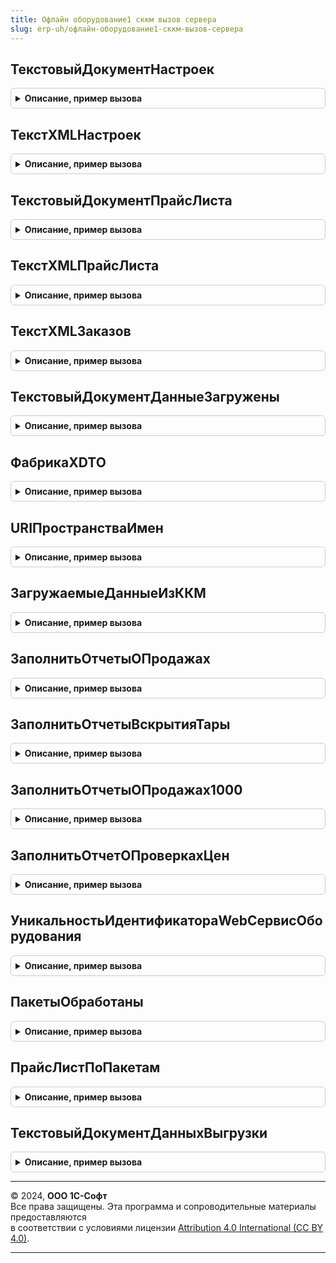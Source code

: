 ```yaml
---
title: Офлайн оборудование1 сккм вызов сервера
slug: erp-uh/офлайн-оборудование1-сккм-вызов-сервера
---
```



## ТекстовыйДокументНастроек
<details style="margin: 1em 0; padding: 0.5em; border: 1px solid #ccc; border-radius: 6px;">

<summary style="font-weight: bold; cursor: pointer;">Описание, пример вызова</summary>

```bsl

// Текстовый документ настроек.
//
// Параметры:
//  НастройкиККМ - Структура - Настройки ККМ
//  ВерсияФорматаОбмена - Строка - Версия формата обмена
//
// Возвращаемое значение:
//  ТекстовыйДокумент - Текстовый документ настроек
Функция ТекстовыйДокументНастроек(НастройкиККМ, ВерсияФорматаОбмена) Экспорт
```

Пример вызова
```bsl
Результат = ОфлайнОборудование1СККМВызовСервера.ТекстовыйДокументНастроек(НастройкиККМ, ВерсияФорматаОбмена) 
```
</details>

## ТекстXMLНастроек
<details style="margin: 1em 0; padding: 0.5em; border: 1px solid #ccc; border-radius: 6px;">

<summary style="font-weight: bold; cursor: pointer;">Описание, пример вызова</summary>

```bsl

// Текст XML Настроек.
//
// Параметры:
//  НастройкиККМ - Структура - Настройки ККМ
//  ВерсияФорматаОбмена - Строка - Версия формата обмена
//
// Возвращаемое значение:
//  Строка - Текст XMLНастроек
Функция ТекстXMLНастроек(НастройкиККМ, ВерсияФорматаОбмена) Экспорт
```

Пример вызова
```bsl
Результат = ОфлайнОборудование1СККМВызовСервера.ТекстXMLНастроек(НастройкиККМ, ВерсияФорматаОбмена) 
```
</details>

## ТекстовыйДокументПрайсЛиста
<details style="margin: 1em 0; padding: 0.5em; border: 1px solid #ccc; border-radius: 6px;">

<summary style="font-weight: bold; cursor: pointer;">Описание, пример вызова</summary>

```bsl

// Текстовый документ прайс листа.
//
// Параметры:
//  ПрайсЛист - Массив - Прайс лист.
//  ВерсияФорматаОбмена - Строка - Версия формата обмена
//
// Возвращаемое значение:
//  ТекстовыйДокумент - Текстовый документ прайс листа
Функция ТекстовыйДокументПрайсЛиста(ПрайсЛист, ВерсияФорматаОбмена) Экспорт
```

Пример вызова
```bsl
Результат = ОфлайнОборудование1СККМВызовСервера.ТекстовыйДокументПрайсЛиста(ПрайсЛист, ВерсияФорматаОбмена) 
```
</details>

## ТекстXMLПрайсЛиста
<details style="margin: 1em 0; padding: 0.5em; border: 1px solid #ccc; border-radius: 6px;">

<summary style="font-weight: bold; cursor: pointer;">Описание, пример вызова</summary>

```bsl

// Текст XMLПрайс листа.
//
// Параметры:
//  ПрайсЛист - Массив - Прайс лист
//  ВерсияФорматаОбмена - Строка - Версия формата обмена
//
// Возвращаемое значение:
//  Строка - Текст XMLПрайс листа
Функция ТекстXMLПрайсЛиста(ПрайсЛист, ВерсияФорматаОбмена) Экспорт
```

Пример вызова
```bsl
Результат = ОфлайнОборудование1СККМВызовСервера.ТекстXMLПрайсЛиста(ПрайсЛист, ВерсияФорматаОбмена) 
```
</details>

## ТекстXMLЗаказов
<details style="margin: 1em 0; padding: 0.5em; border: 1px solid #ccc; border-radius: 6px;">

<summary style="font-weight: bold; cursor: pointer;">Описание, пример вызова</summary>

```bsl

// Текст XMLЗаказов.
//
// Параметры:
//  Заказы - Массив из см. МенеджерОфлайнОборудования.ЗаписьЗаказа - Заказы
//  ВерсияФорматаОбмена - Строка - Версия формата обмена.
//
// Возвращаемое значение:
//  Строка, Булево - Текст XMLЗаказов
Функция ТекстXMLЗаказов(Заказы, ВерсияФорматаОбмена) Экспорт
```

Пример вызова
```bsl
Результат = ОфлайнОборудование1СККМВызовСервера.ТекстXMLЗаказов(Заказы, ВерсияФорматаОбмена) 
```
</details>

## ТекстовыйДокументДанныеЗагружены
<details style="margin: 1em 0; padding: 0.5em; border: 1px solid #ccc; border-radius: 6px;">

<summary style="font-weight: bold; cursor: pointer;">Описание, пример вызова</summary>

```bsl

// Текстовый документ данные загружены.
//
// Параметры:
//  ВерсияФорматаОбмена - Строка - Версия формата обмена.
//
// Возвращаемое значение:
//  ТекстовыйДокумент - Текстовый документ данные загружены
Функция ТекстовыйДокументДанныеЗагружены(ВерсияФорматаОбмена) Экспорт
```

Пример вызова
```bsl
Результат = ОфлайнОборудование1СККМВызовСервера.ТекстовыйДокументДанныеЗагружены(ВерсияФорматаОбмена) 
```
</details>

## ФабрикаXDTO
<details style="margin: 1em 0; padding: 0.5em; border: 1px solid #ccc; border-radius: 6px;">

<summary style="font-weight: bold; cursor: pointer;">Описание, пример вызова</summary>

```bsl

// Фабрика XDTO.
//
// Параметры:
//  ВерсияФорматаОбмена - Строка - Версия формата обмена
//
// Возвращаемое значение:
//  ФабрикаXDTO - Фабрика XDTO
Функция ФабрикаXDTO(ВерсияФорматаОбмена) Экспорт
```

Пример вызова
```bsl
Результат = ОфлайнОборудование1СККМВызовСервера.ФабрикаXDTO(ВерсияФорматаОбмена) 
```
</details>

## URIПространстваИмен
<details style="margin: 1em 0; padding: 0.5em; border: 1px solid #ccc; border-radius: 6px;">

<summary style="font-weight: bold; cursor: pointer;">Описание, пример вызова</summary>

```bsl

// URIПространства имен.
//
// Параметры:
//  ВерсияФорматаОбмена - Неопределено, Строка - Версия формата обмена
//
// Возвращаемое значение:
//  Строка - URIПространства имен
Функция URIПространстваИмен(ВерсияФорматаОбмена = Неопределено) Экспорт
```

Пример вызова
```bsl
Результат = ОфлайнОборудование1СККМВызовСервера.URIПространстваИмен(ВерсияФорматаОбмена);
```
</details>

## ЗагружаемыеДанныеИзККМ
<details style="margin: 1em 0; padding: 0.5em; border: 1px solid #ccc; border-radius: 6px;">

<summary style="font-weight: bold; cursor: pointer;">Описание, пример вызова</summary>

```bsl

// Загружаемые данные из ККМ.
//
// Параметры:
//  Отказ - Булево - Отказ
//  XMLТекст - Строка - XMLТекст
//  ВыходныеПараметры - Структура - Выходные параметры
//  ВерсияФорматаОбмена - Строка - Версия формата обмена
//
// Возвращаемое значение:
//  Структура - Загружаемые данные из ККМ:
// * ОтчетыОПродажах - Массив из Структура -
// * ВскрытияАлкогольнойТары - Массив из Структура -
Функция ЗагружаемыеДанныеИзККМ(Отказ, XMLТекст, ВыходныеПараметры, ВерсияФорматаОбмена) Экспорт
```

Пример вызова
```bsl
Результат = ОфлайнОборудование1СККМВызовСервера.ЗагружаемыеДанныеИзККМ(Отказ, XMLТекст, ВыходныеПараметры, ВерсияФорматаОбмена) 
```
</details>

## ЗаполнитьОтчетыОПродажах
<details style="margin: 1em 0; padding: 0.5em; border: 1px solid #ccc; border-radius: 6px;">

<summary style="font-weight: bold; cursor: pointer;">Описание, пример вызова</summary>

```bsl

Процедура ЗаполнитьОтчетыОПродажах(ОтчетыОПродажахXDTO, ОтчетыОПродажах, ВерсияФорматаОбмена) Экспорт
```

Пример вызова
```bsl
ОфлайнОборудование1СККМВызовСервера.ЗаполнитьОтчетыОПродажах(ОтчетыОПродажахXDTO, ОтчетыОПродажах, ВерсияФорматаОбмена) 
```
</details>

## ЗаполнитьОтчетыВскрытияТары
<details style="margin: 1em 0; padding: 0.5em; border: 1px solid #ccc; border-radius: 6px;">

<summary style="font-weight: bold; cursor: pointer;">Описание, пример вызова</summary>

```bsl

Процедура ЗаполнитьОтчетыВскрытияТары(ВскрытияТарыXDTO, ВскрытияТары, ВерсияФорматаОбмена) Экспорт
```

Пример вызова
```bsl
ОфлайнОборудование1СККМВызовСервера.ЗаполнитьОтчетыВскрытияТары(ВскрытияТарыXDTO, ВскрытияТары, ВерсияФорматаОбмена) 
```
</details>

## ЗаполнитьОтчетыОПродажах1000
<details style="margin: 1em 0; padding: 0.5em; border: 1px solid #ccc; border-radius: 6px;">

<summary style="font-weight: bold; cursor: pointer;">Описание, пример вызова</summary>

```bsl

// Формирует отчеты о продажах
//
// Параметры:
//  ОтчетыОПродажахККМ - ЗначениеXDTO
//  ОтчетыОПродажах - Массив из см. МенеджерОфлайнОборудованияКлиентСервер.ОтчетОПродажахККМ
//  ВерсияФорматаОбмена - Строка
Процедура ЗаполнитьОтчетыОПродажах1000(ОтчетыОПродажахККМ, ОтчетыОПродажах, ВерсияФорматаОбмена) Экспорт
```

Пример вызова
```bsl
ОфлайнОборудование1СККМВызовСервера.ЗаполнитьОтчетыОПродажах1000(ОтчетыОПродажахККМ, ОтчетыОПродажах, ВерсияФорматаОбмена) 
```
</details>

## ЗаполнитьОтчетОПроверкахЦен
<details style="margin: 1em 0; padding: 0.5em; border: 1px solid #ccc; border-radius: 6px;">

<summary style="font-weight: bold; cursor: pointer;">Описание, пример вызова</summary>

```bsl

Процедура ЗаполнитьОтчетОПроверкахЦен(ПроверкиЦенниковXDTO, ОтчетыОЦенниках, ВерсияФорматаОбмена) Экспорт
```

Пример вызова
```bsl
ОфлайнОборудование1СККМВызовСервера.ЗаполнитьОтчетОПроверкахЦен(ПроверкиЦенниковXDTO, ОтчетыОЦенниках, ВерсияФорматаОбмена) 
```
</details>

## УникальностьИдентификатораWebСервисОборудования
<details style="margin: 1em 0; padding: 0.5em; border: 1px solid #ccc; border-radius: 6px;">

<summary style="font-weight: bold; cursor: pointer;">Описание, пример вызова</summary>

```bsl

// Уникальность идентификатора web сервис оборудования.
//
// Параметры:
//  ИдентификаторУстройства -СправочникСсылка.ОфлайнОборудование - Идентификатор устройства.
//  ИдентификаторWebСервисОборудования - Строка -  Идентификатор web сервис оборудования
//
// Возвращаемое значение:
//  Булево - Уникальность идентификатора web сервис оборудования
Функция УникальностьИдентификатораWebСервисОборудования(ИдентификаторУстройства, ИдентификаторWebСервисОборудования) Экспорт
```

Пример вызова
```bsl
Результат = ОфлайнОборудование1СККМВызовСервера.УникальностьИдентификатораWebСервисОборудования(ИдентификаторУстройства, ИдентификаторWebСервисОборудования) 
```
</details>

## ПакетыОбработаны
<details style="margin: 1em 0; padding: 0.5em; border: 1px solid #ccc; border-radius: 6px;">

<summary style="font-weight: bold; cursor: pointer;">Описание, пример вызова</summary>

```bsl

Процедура ПакетыОбработаны(Отказ, ПакетыОбработаны, Выгрузка, Пакеты, ВыходныеПараметры, ВерсияФорматаОбмена) Экспорт
```

Пример вызова
```bsl
ОфлайнОборудование1СККМВызовСервера.ПакетыОбработаны(Отказ, ПакетыОбработаны, Выгрузка, Пакеты, ВыходныеПараметры, ВерсияФорматаОбмена) 
```
</details>

## ПрайсЛистПоПакетам
<details style="margin: 1em 0; padding: 0.5em; border: 1px solid #ccc; border-radius: 6px;">

<summary style="font-weight: bold; cursor: pointer;">Описание, пример вызова</summary>

```bsl

// Функция возвращает массив из пакетов данных.
//
// Параметры:
//  СтруктураПрайсЛиста - Структура - Структура прайс листа
//  КоличествоЭлементовВПакете - Число - Количество элементов в пакете
//
// Возвращаемое значение:
//  Массив из см. МенеджерОфлайнОборудованияКлиентСервер.ПрайсЛистККМ- Прайс лист по пакетам
Функция ПрайсЛистПоПакетам(СтруктураПрайсЛиста, КоличествоЭлементовВПакете) Экспорт
```

Пример вызова
```bsl
Результат = ОфлайнОборудование1СККМВызовСервера.ПрайсЛистПоПакетам(СтруктураПрайсЛиста, КоличествоЭлементовВПакете) 
```
</details>

## ТекстовыйДокументДанныхВыгрузки
<details style="margin: 1em 0; padding: 0.5em; border: 1px solid #ccc; border-radius: 6px;">

<summary style="font-weight: bold; cursor: pointer;">Описание, пример вызова</summary>

```bsl

// Текстовый документ данных выгрузки.
//
// Параметры:
//  ДанныеДляВыгрузки - Массив - Данные для выгрузки
//  ВерсияФорматаОбмена - Строка -Версия формата обмена
//
// Возвращаемое значение:
//  ТекстовыйДокумент - Текстовый документ данных выгрузки
Функция ТекстовыйДокументДанныхВыгрузки(ДанныеДляВыгрузки, ВерсияФорматаОбмена) Экспорт
```

Пример вызова
```bsl
Результат = ОфлайнОборудование1СККМВызовСервера.ТекстовыйДокументДанныхВыгрузки(ДанныеДляВыгрузки, ВерсияФорматаОбмена) 
```
</details>

---

© 2024, **ООО 1С-Софт**  
Все права защищены. Эта программа и сопроводительные материалы предоставляются  
в соответствии с условиями лицензии [Attribution 4.0 International (CC BY 4.0)](https://creativecommons.org/licenses/by/4.0/legalcode).

---
